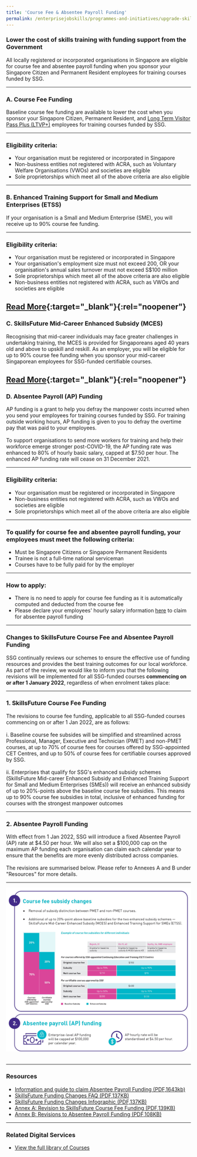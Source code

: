 ```yaml
---
title: 'Course Fee & Absentee Payroll Funding'
permalink: /enterprisejobskills/programmes-and-initiatives/upgrade-skills/course-fee-absentee-payroll-funding/
---
```


### Lower the cost of skills training with funding support from the Government

All locally registered or incorporated organisations in Singapore are eligible for course fee and absentee payroll funding when you sponsor your Singapore Citizen and Permanent Resident employees for training courses funded by SSG.

---

### A. Course Fee Funding

Baseline course fee funding are available to lower the cost when you sponsor your Singapore Citizen, Permanent Resident, and <a href="https://www.ssg.gov.sg/content/terms-and-conditions-for-individuals/enterprises-ssg-circular_rpd_2021_2_extension-of-funding-support-to-long-term-visit-pass-plus_ltvp-_holders.pdf" target="_blank" rel="noopener">Long Term Visitor Pass Plus (LTVP+)</a> employees for training courses funded by SSG.

---

### Eligibility criteria:

<ul><li> Your organisation must be registered or incorporated in Singapore<br></li><li>Non-business entities not registered with ACRA, such as Voluntary Welfare Organisations (VWOs) and societies are eligible<br></li><li>Sole proprietorships which meet all of the above criteria are also eligible</li></ul>

---

### B. Enhanced Training Support for Small and Medium Enterprises (ETSS)

If your organisation is a Small and Medium Enterprise (SME), you will receive up to 90% course fee funding.

---

### Eligibility criteria:

<ul><li> Your organisation must be registered or incorporated in Singapore<br></li><li>Your organisation's employment size must not exceed 200, OR your organisation's annual sales turnover must not exceed S$100 million<br></li><li>Sole proprietorships which meet all of the above criteria are also eligible<br></li><li>Non-business entities not registered with ACRA, such as VWOs and societies are eligible</li></ul>

[Read More](https://www.ssg.gov.sg/programmes-and-initiatives/training/enhanced-training-support-for-smes.html){:target="_blank"}{:rel="noopener"}
---

### C. SkillsFuture Mid-Career Enhanced Subsidy (MCES)

Recognising that mid-career individuals may face greater challenges in undertaking training, the MCES is provided for Singaporeans aged 40 years old and above to upskill and reskill. As an employer, you will be eligible for up to 90% course fee funding when you sponsor your mid-career Singaporean employees for SSG-funded certifiable courses.

[Read More](https://www.skillsfuture.gov.sg/enhancedsubsidy){:target="_blank"}{:rel="noopener"}
---

### D. Absentee Payroll (AP) Funding

AP funding is a grant to help you defray the manpower costs incurred when you send your employees for training courses funded by SSG. For training outside working hours, AP funding is given to you to defray the overtime pay that was paid to your employees.<br><br>To support organisations to send more workers for training and help their workforce emerge stronger post-COVID-19, the AP funding rate was enhanced to 80% of hourly basic salary, capped at $7.50 per hour. The enhanced AP funding rate will cease on 31 December 2021.

---

### Eligibility criteria:

<ul><li> Your organisation must be registered or incorporated in Singapore<br></li><li>Non-business entities not registered with ACRA, such as VWOs and societies are eligible<br></li><li>Sole proprietorships which meet all of the above criteria are also eligible</li></ul>

---

### To qualify for course fee and absentee payroll funding, your employees must meet the following criteria:

<ul><li> Must be Singapore Citizens or Singapore Permanent Residents<br></li><li>Trainee is not a full-time national serviceman<br></li><li>Courses have to be fully paid for by the employer</li></ul>

---

### How to apply:

<ul><li> There is no need to apply for course fee funding as it is automatically computed and deducted from the course fee<br></li><li>Please declare your employees' hourly salary information <a href="https://sfec.enterprisejobskills.gov.sg/Callbackhandler/Prelogin.aspx" target="_blank" rel="noopener">here</a> to claim for absentee payroll funding</li></ul>

---

### Changes to SkillsFuture Course Fee and Absentee Payroll Funding

SSG continually reviews our schemes to ensure the effective use of funding resources and provides the best training outcomes for our local workforce. As part of the review, we would like to inform you that the following revisions will be implemented for all SSG-funded courses **commencing on or after 1 January 2022**, regardless of when enrolment takes place:

---

### 1. SkillsFuture Course Fee Funding

The revisions to course fee funding, applicable to all SSG-funded courses commencing on or after 1 Jan 2022, are as follows:<br><br>i. Baseline course fee subsides will be simplified and streamlined across Professional, Manager, Executive and Technician (PMET) and non-PMET courses, at up to 70% of course fees for courses offered by SSG-appointed CET Centres, and up to 50% of course fees for certifiable courses approved by SSG.<br><br>ii. Enterprises that qualify for SSG's enhanced subsidy schemes (SkillsFuture Mid-career Enhanced Subsidy and Enhanced Training Support for Small and Medium Enterprises (SMEs)) will receive an enhanced subsidy of up to 20%-points above the baseline course fee subsidies. This means up to 90% course fee subsidies in total, inclusive of enhanced funding for courses with the strongest manpower outcomes

---

### 2. Absentee Payroll Funding

With effect from 1 Jan 2022, SSG will introduce a fixed Absentee Payroll (AP) rate at $4.50 per hour. We will also set a $100,000 cap on the maximum AP funding each organisation can claim each calendar year to ensure that the benefits are more evenly distributed across companies.<br><br>The revisions are summarised below. Please refer to Annexes A and B under "Resources" for more details.

---

<img src="/images/epjs/programmes-and-initiatives/upgrade-skills/SSG_Funding Measures Infographics_Final_Cropped.jpg" aria-hidden="true">

<img src="" aria-hidden="true">

<img src="" aria-hidden="true">

<img src="" aria-hidden="true">

---

### Resources

<ul><li> <a href="https://www.enterprisejobskills.gov.sg/content/resources/TGS_CM_Absentee%20Payroll%20Onboarding%20Guide_v18.0.pdf" target="_blank" rel="noopener">Information and guide to claim Absentee Payroll Funding (PDF,1643kb)</a></li><li><a href="https://www.enterprisejobskills.gov.sg/content/resources/SkillsFuture%20Funding%20Changes%20FAQ.pdf" target="_blank" rel="noopener">SkillsFuture Funding Changes FAQ (PDF,137KB)</a></li><li><a href="https://www.enterprisejobskills.gov.sg/content/resources/SkillsFuture%20Funding%20Changes%20Infographic.pdf" target="_blank" rel="noopener">SkillsFuture Funding Changes Infographic (PDF,137KB)</a></li><li><a href="https://www.enterprisejobskills.gov.sg/content/resources/AnnexA_Revisions%20to%20Course%20Fee%20Funding.pdf" target="_blank" rel="noopener">Annex A: Revision to SkillsFuture Course Fee Funding (PDF,139KB)</a></li><li><a href="https://www.enterprisejobskills.gov.sg/content/resources/AnnexB_Revisions%20to%20Absentee%20Payroll%20Funding.pdf" target="_blank" rel="noopener">Annex B: Revisions to Absentee Payroll Funding (PDF,108KB)</a></li></ul>

---

### Related Digital Services

<ul><li> <a href="https://courses.enterprisejobskills.gov.sg/Course_Internet/" target="_blank" rel="noopener">View the full library of Courses</a></li></ul>

